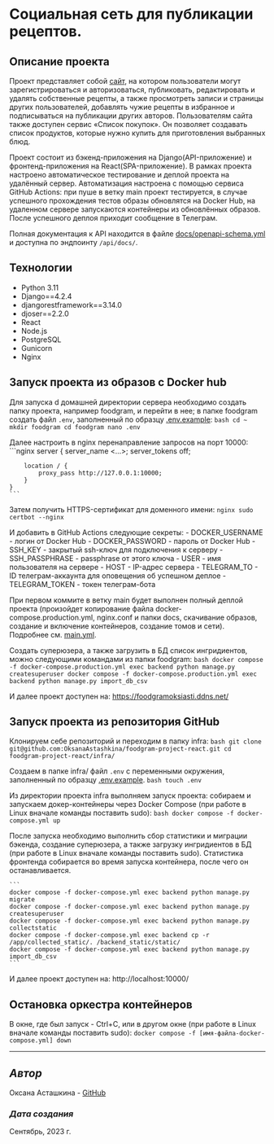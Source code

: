 # Cоциальная сеть для публикации рецептов.

## Описание проекта

Проект представляет собой [сайт](https://foodgramoksiasti.ddns.net/), на котором пользователи могут зарегистрироваться и авторизоваться, публиковать, редактировать и удалять собственные рецепты, а также просмотреть записи и страницы других пользователей, добавлять чужие рецепты в избранное и подписываться на публикации других авторов. Пользователям сайта также доступен сервис «Список покупок». Он позволяет создавать список продуктов, которые нужно купить для приготовления выбранных блюд.

Проект состоит из бэкенд-приложения на Django(API-приложение) и фронтенд-приложения на React(SPA-приложение). 
В рамках проекта настроено автоматическое тестирование и деплой проекта на удалённый сервер. Автоматизация настроена с помощью сервиса GitHub Actions: при пуше в ветку main проект тестируется, в случае успешного прохождения тестов образы обновлятся на Docker Hub, на удаленном сервере запускаются контейнеры из обновлённых образов.
После успешного деплоя приходит сообщение в Телеграм.

Полная документация к API находится в файле [docs/openapi-schema.yml](docs/openapi-schema.yml) и доступна по эндпоинту `/api/docs/`.

## Технологии

 - Python 3.11
 - Django==4.2.4
 - djangorestframework==3.14.0
 - djoser==2.2.0
 - React
 - Node.js
 - PostgreSQL
 - Gunicorn
 - Nginx


## Запуск проекта из образов с Docker hub

Для запуска d домашней директории сервера необходимо создать папку проекта, например foodgram, и перейти в нее; в папке foodgram создать файл `.env`, заполненный по образцу [.env.example](infra/.env.example):
    ```bash
    cd ~
    mkdir foodgram
    cd foodgram
    nano .env
    ```

Далее настроить в nginx перенаправление запросов на порт 10000:
    ```nginx
    server {
        server_name <...>;
        server_tokens off;

        location / {
            proxy_pass http://127.0.0.1:10000;
        }
    }
    ```

Затем получить HTTPS-сертификат для доменного имени:
    ```nginx
    sudo certbot --nginx
    ```

И добавить в GitHub Actions следующие секреты:
    - DOCKER_USERNAME - логин от Docker Hub
    - DOCKER_PASSWORD - пароль от Docker Hub
    - SSH_KEY - закрытый ssh-ключ для подключения к серверу
    - SSH_PASSPHRASE - passphrase от этого ключа
    - USER - имя пользователя на сервере
    - HOST - IP-адрес сервера
    - TELEGRAM_TO - ID телеграм-аккаунта для оповещения об успешном деплое
    - TELEGRAM_TOKEN - токен телеграм-бота

При первом коммите в ветку main будет выполнен полный деплой проекта (произойдет копирование файла docker-compose.production.yml, nginx.conf и папки docs, скачивание образов, создание и включение контейнеров, создание томов и сети). Подробнее см. [main.yml](.github/workflows/main.yml).

Создать суперюзера, а также загрузить в БД список ингридиентов, можно следующими командами из папки foodgram:
    ```bash
    docker compose -f docker-compose.production.yml exec backend python manage.py createsuperuser
    docker compose -f docker-compose.production.yml exec backend python manage.py import_db_csv
    ```

И далее проект доступен на:
https://foodgramoksiasti.ddns.net/


## Запуск проекта из репозитория GitHub

Клонируем себе репозиторий и переходим в папку infra:
    ```bash
    git clone git@github.com:OksanaAstashkina/foodgram-project-react.git
    cd foodgram-project-react/infra/
    ```

Создаем в папке infra/ файл `.env` с переменными окружения, заполненный по образцу [.env.example](infra/.env.example).
    ```bash
    touch .env
    ```

Из директории проекта infra выполняем запуск проекта: собираем и запускаем докер-контейнеры через Docker Compose (при работе в Linux вначале команды поставить sudo):
    ```bash
    docker compose -f docker-compose.yml up
    ```

После запуска необходимо выполнить сбор статистики и миграции бэкенда, создание суперюзера, а также загрузку ингридиентов в БД (при работе в Linux вначале команды поставить sudo). Статистика фронтенда собирается во время запуска контейнера, после чего он останавливается.

    ```
    docker compose -f docker-compose.yml exec backend python manage.py migrate
    docker compose -f docker-compose.yml exec backend python manage.py createsuperuser
    docker compose -f docker-compose.yml exec backend python manage.py collectstatic
    docker compose -f docker-compose.yml exec backend cp -r /app/collected_static/. /backend_static/static/
    docker compose -f docker-compose.yml exec backend python manage.py import_db_csv
    ```

И далее проект доступен на:
http://localhost:10000/

## Остановка оркестра контейнеров
В окне, где был запуск - Ctrl+С, или в другом окне (при работе в Linux вначале команды поставить sudo):
`docker compose -f [имя-файла-docker-compose.yml] down`

***
## *Автор*
Оксана Асташкина - [GitHub](https://github.com/OksanaAstashkina)

### *Дата создания*
Сентябрь, 2023 г.
